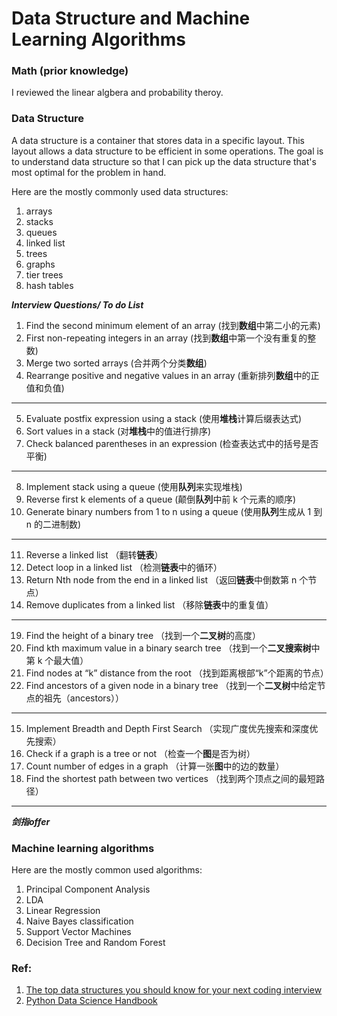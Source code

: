 # Data Structure and Machine Learning Algorithms

### Math (prior knowledge)

I reviewed the linear algbera and probability theroy.

### Data Structure  

A data structure is a container that stores data in a specific layout. This layout allows a data structure to be efficient in some operations. The goal is to understand data structure so that I can pick up the data structure that's most optimal for the problem in hand.  

Here are the mostly commonly used data structures: 
   1. arrays
   2. stacks
   3. queues
   4. linked list
   5. trees
   6. graphs
   7. tier trees
   8. hash tables
   
   
***Interview Questions/ To do List***  

1. Find the second minimum element of an array (找到**数组**中第二小的元素) 
2. First non-repeating integers in an array (找到**数组**中第一个没有重复的整数) 
3. Merge two sorted arrays (合并两个分类**数组**) 
4. Rearrange positive and negative values in an array (重新排列**数组**中的正值和负值)
---
5. Evaluate postfix expression using a stack (使用**堆栈**计算后缀表达式)
6. Sort values in a stack (对**堆栈**中的值进行排序)
7. Check balanced parentheses in an expression (检查表达式中的括号是否平衡)
---
8. Implement stack using a queue (使用**队列**来实现堆栈)
9. Reverse first k elements of a queue (颠倒**队列**中前 k 个元素的顺序)
10. Generate binary numbers from 1 to n using a queue (使用**队列**生成从 1 到 n 的二进制数)
---
11. Reverse a linked list （翻转**链表**）
12. Detect loop in a linked list （检测**链表**中的循环）
13. Return Nth node from the end in a linked list （返回**链表**中倒数第 n 个节点）
14. Remove duplicates from a linked list （移除**链表**中的重复值）
---
19. Find the height of a binary tree （找到一个**二叉树**的高度）
20. Find kth maximum value in a binary search tree （找到一个**二叉搜索树**中第 k 个最大值）
21. Find nodes at “k” distance from the root （找到距离根部“k”个距离的节点）
22. Find ancestors of a given node in a binary tree （找到一个**二叉树**中给定节点的祖先（ancestors））
---
15. Implement Breadth and Depth First Search （实现广度优先搜索和深度优先搜索）
16. Check if a graph is a tree or not （检查一个**图**是否为树）
17. Count number of edges in a graph （计算一张**图**中的边的数量）
18. Find the shortest path between two vertices （找到两个顶点之间的最短路径）
---


***剑指offer***


### Machine learning algorithms

Here are the mostly common used algorithms:
  1. Principal Component Analysis
  2. LDA  
  1. Linear Regression
  2. Naive Bayes classification
  3. Support Vector Machines
  4. Decision Tree and Random Forest


### Ref:
1. [The top data structures you should know for your next coding interview](https://www.freecodecamp.org/news/the-top-data-structures-you-should-know-for-your-next-coding-interview-36af0831f5e3/)
2. [Python Data Science Handbook](https://github.com/jakevdp/PythonDataScienceHandbook)
